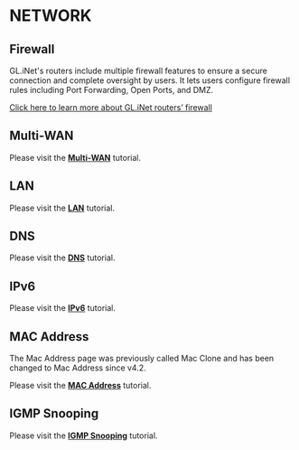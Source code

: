 # NETWORK

## Firewall

GL.iNet's routers include multiple firewall features to ensure a secure connection and complete oversight by users. It lets users configure firewall rules including Port Forwarding, Open Ports, and DMZ.

[Click here to learn more about GL.iNet routers’ firewall](https://docs.gl-inet.com/router/en/4/tutorials/firewall/)

## Multi-WAN

Please visit the [**Multi-WAN**](https://docs.gl-inet.com/router/en/4/tutorials/multi-wan/) tutorial.

## LAN

Please visit the [**LAN**](https://docs.gl-inet.com/router/en/4/tutorials/lan/) tutorial.

## DNS

Please visit the [**DNS**](https://docs.gl-inet.com/router/en/4/tutorials/dns/) tutorial.

## IPv6

Please visit the [**IPv6**](https://docs.gl-inet.com/router/en/4/tutorials/ipv6/) tutorial.

## MAC Address

The Mac Address page was previously called Mac Clone and has been changed to Mac Address since v4.2.

Please visit the [**MAC Address**](https://docs.gl-inet.com/router/en/4/tutorials/mac_address/) tutorial.

## IGMP Snooping

Please visit the [**IGMP Snooping**](https://docs.gl-inet.com/router/en/4/tutorials/igmp_snooping/) tutorial.
